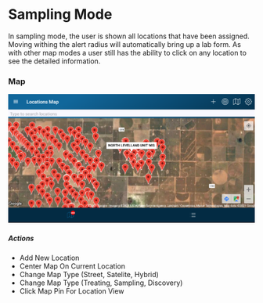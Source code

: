 ﻿# Sampling Mode

In sampling mode, the user is shown all locations that have been assigned. Moving withing the
alert radius will automatically bring up a lab form. As with other map modes a user still 
has the ability to click on any location to see the detailed information. 

### Map

![image-logo](../images/MapView.PNG)

##### Actions

* Add New Location
* Center Map On Current Location
* Change Map Type (Street, Satelite, Hybrid)
* Change Map Type (Treating, Sampling, Discovery)
* Click Map Pin For Location View

